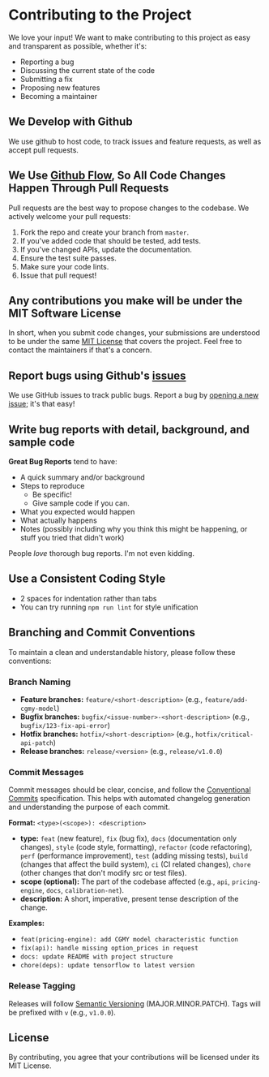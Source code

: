 # Contributing to the Project

We love your input! We want to make contributing to this project as easy and transparent as possible, whether it's:

- Reporting a bug
- Discussing the current state of the code
- Submitting a fix
- Proposing new features
- Becoming a maintainer

## We Develop with Github
We use github to host code, to track issues and feature requests, as well as accept pull requests.

## We Use [Github Flow](https://guides.github.com/introduction/flow/index.html), So All Code Changes Happen Through Pull Requests
Pull requests are the best way to propose changes to the codebase. We actively welcome your pull requests:

1. Fork the repo and create your branch from `master`.
2. If you've added code that should be tested, add tests.
3. If you've changed APIs, update the documentation.
4. Ensure the test suite passes.
5. Make sure your code lints.
6. Issue that pull request!

## Any contributions you make will be under the MIT Software License
In short, when you submit code changes, your submissions are understood to be under the same [MIT License](http://choosealicense.com/licenses/mit/) that covers the project. Feel free to contact the maintainers if that's a concern.

## Report bugs using Github's [issues](https://github.com/mohin-io/levy-model/issues)
We use GitHub issues to track public bugs. Report a bug by [opening a new issue](); it's that easy!

## Write bug reports with detail, background, and sample code

**Great Bug Reports** tend to have:

- A quick summary and/or background
- Steps to reproduce
  - Be specific!
  - Give sample code if you can.
- What you expected would happen
- What actually happens
- Notes (possibly including why you think this might be happening, or stuff you tried that didn't work)

People *love* thorough bug reports. I'm not even kidding.

## Use a Consistent Coding Style

* 2 spaces for indentation rather than tabs
* You can try running `npm run lint` for style unification

## Branching and Commit Conventions

To maintain a clean and understandable history, please follow these conventions:

### Branch Naming

*   **Feature branches:** `feature/<short-description>` (e.g., `feature/add-cgmy-model`)
*   **Bugfix branches:** `bugfix/<issue-number>-<short-description>` (e.g., `bugfix/123-fix-api-error`)
*   **Hotfix branches:** `hotfix/<short-description>` (e.g., `hotfix/critical-api-patch`)
*   **Release branches:** `release/<version>` (e.g., `release/v1.0.0`)

### Commit Messages

Commit messages should be clear, concise, and follow the [Conventional Commits](https://www.conventionalcommits.org/en/v1.0.0/) specification. This helps with automated changelog generation and understanding the purpose of each commit.

**Format:** `<type>(<scope>): <description>`

*   **type:** `feat` (new feature), `fix` (bug fix), `docs` (documentation only changes), `style` (code style, formatting), `refactor` (code refactoring), `perf` (performance improvement), `test` (adding missing tests), `build` (changes that affect the build system), `ci` (CI related changes), `chore` (other changes that don't modify src or test files).
*   **scope (optional):** The part of the codebase affected (e.g., `api`, `pricing-engine`, `docs`, `calibration-net`).
*   **description:** A short, imperative, present tense description of the change.

**Examples:**
*   `feat(pricing-engine): add CGMY model characteristic function`
*   `fix(api): handle missing option_prices in request`
*   `docs: update README with project structure`
*   `chore(deps): update tensorflow to latest version`

### Release Tagging

Releases will follow [Semantic Versioning](https://semver.org/spec/v2.0.0.html) (MAJOR.MINOR.PATCH). Tags will be prefixed with `v` (e.g., `v1.0.0`).

## License
By contributing, you agree that your contributions will be licensed under its MIT License.

